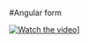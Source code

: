 #Angular form

[![Watch the video](https://i.imgur.com/vKb2F1B.png)](https://drive.google.com/file/d/13E4le0Shk4CtOU-iQjvjRofPV-QPAMpL/view?usp=sharing)]